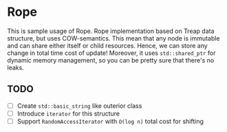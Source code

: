 # Rope

This is sample usage of Rope. 
Rope implementation based on Treap data structure, but uses COW-semantics.
This mean that any node is immutable and can share either itself or child resources.
Hence, we can store any change in total time cost of update! 
Moreover, it uses `std::shared_ptr` for dynamic memory management, so you can be pretty sure that there's no leaks.

## TODO 

- [ ] Create `std::basic_string` like outerior class
- [ ] Introduce `iterator` for this structure
- [ ] Support `RandomAccessIterator` with `O(log n)` total cost for shifting
